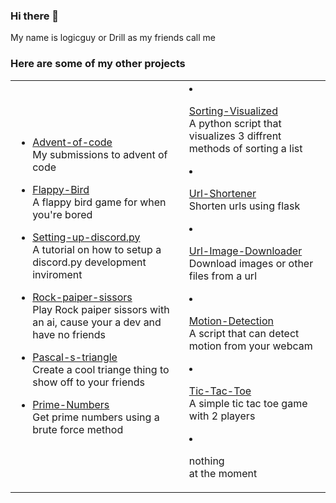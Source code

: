 ### Hi there 👋
My name is logicguy or Drill as my friends call me

### Here are some of my other projects




<table>
  <tr>
    <td>

* [Advent-of-code](https://github.com/logicguy1/Advent-of-code)  
  My submissions to advent of code 
* [Flappy-Bird](https://github.com/logicguy1/Flappy-Bird)  
  A flappy bird game for when you're bored 
* [Setting-up-discord.py](https://github.com/logicguy1/Setting-up-discord.py)  
  A tutorial on how to setup a discord.py development inviroment 
* [Rock-paiper-sissors](https://github.com/logicguy1/Rock-paiper-sissors)  
  Play Rock paiper sissors with an ai, cause your a dev and have no friends 
* [Pascal-s-triangle](https://github.com/logicguy1/Pascal-s-triangle)  
  Create a cool triange thing to show off to your friends 
* [Prime-Numbers](https://github.com/logicguy1/Prime-Numbers)  
  Get prime numbers using a brute force method 

    </td>
    <td>

* [Sorting-Visualized](https://github.com/logicguy1/Sorting-Visualized)  
  A python script that visualizes 3 diffrent methods of sorting a list 
* [Url-Shortener](https://github.com/logicguy1/Url-Shortener)  
  Shorten urls using flask 
* [Url-Image-Downloader](https://github.com/logicguy1/Url-Image-Downloader)  
  Download images or other files from a url 
* [Motion-Detection](https://github.com/logicguy1/Motion-Detection)  
  A script that can detect motion from your webcam 
* [Tic-Tac-Toe](https://github.com/logicguy1/Tic-Tac-Toe)  
  A simple tic tac toe game with 2 players
* nothing  
  at the moment

    </td>
  </tr>
</table>


<!--
**logicguy1/logicguy1** is a ✨ _special_ ✨ repository because its `README.md` (this file) appears on your GitHub profile.

Here are some ideas to get you started:

- 🔭 I’m currently working on ...
- 🌱 I’m currently learning ...
- 👯 I’m looking to collaborate on ...
- 🤔 I’m looking for help with ...
- 💬 Ask me about ... 
- 📫 How to reach me: ...
- 😄 Pronouns: ...
- ⚡ Fun fact: ...
-->
